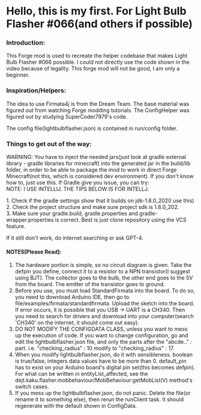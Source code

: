 # Hello, this is my first. For Light Bulb Flasher #066(and others if possible)

### Introduction:

This Forge mod is used to recreate the helper codebase that makes Light Bulb Flasher #066 possible.
I could not directly use the code shown in the video because of legality. This forge mod
will not be good, I am only a beginner. 

### Inspiration/Helpers:

The idea to use Firmata4j is from the Dream Team. 
The base material was figured out from watching Forge modding tutorials. 
The ConfigHelper was figured out by studying SuperCoder7979's code.
<p>
The config file(lightbulbflasher.json) is contained in run/config folder. 
</p>

### Things to get out of the way:

WARNING: You have to inject the needed jars(just look at gradle external library - gradle libraries for minecraft)
into the generated jar in the build/lib folder, in order to be able to package the mod to work in direct Forge Minecraft(not 
this, which is considered dev environment). If you don't know how to, just use this. If Gradle give you issue, you can try:
<br>NOTE: I USE INTELLIJ. THE TIPS BELOW IS FOR INTELLJ.
<p>1. Check if the gradle settings show that it builds on jdk-1.8.0_202(I use this)
<br>2. Check the project structure and make sure project sdk is 1.8.0_202. 
<br>3. Make sure your gradle.build, gradle.properties and gradle-wrapper.properties
is correct. Best is just clone repository using the VCS feature. 
<p>If it still don't work, do internet searching or ask GPT-4. 

#### NOTES[Please Read]:

1. The hardware portion is simple, so no circuit diagram is given. Take the defpin
you define, connect it to a resistor to a NPN transistor(I suggest using BJT). The collector
goes to the bulb, the other end goes to the 5V from the board. The emitter of the transistor 
goes to ground. 
2. Before you use, you must load StandardFirmata into the board. To do so, you need to 
download Arduino IDE, then go to file/examples/firmata/standardfirmata. Upload the sketch into the board.
If error occurs, it is possible that you USB -> UART is a CH340. Then you need to search for
drivers and download into your computer(search 'CH340' on the internet, it should 
come out easy).
3. DO NOT MODIFY THE CONFIGDATA CLASS, unless you want to mess up the execution of code.
If you want to change configuration, go and edit the lightbulbflasher.json file, and only
the parts after the "abcde.." : part. i.e. "checking_radius" : 10 modify to 
"checking_radius" : 17. 
4. When you modify lightbulbflasher.json, do it with sensibleness. boolean is true/false,
integers data values have to be more than 0. default_pin has to exist on your
Arduino board's digital pin set(this becomes defpin). For what can be written in entityList_affected, see
the dejt.kaku.flasher.mobbehaviour/MobBehaviour:getMobList(V) method's switch cases. 
5. If you mess up the lightbulbflasher.json, do not panic. Delete the file(or rename it to something else),
then rerun the runClient task. It should regenerate with the default shown in ConfigData.
